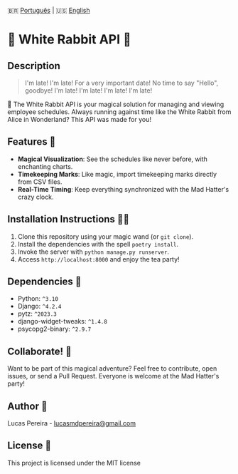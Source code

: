 🇧🇷 [Português](./README.md) | 🇺🇸 [English](./README.en.md)

# 🐇 White Rabbit API 🐇

## Description
>I'm late! I'm late! For a very important date! No time to say "Hello", goodbye! I'm late! I'm late! I'm late! I'm late!

🎩 The White Rabbit API is your magical solution for managing and viewing employee schedules. Always running against time like the White Rabbit from Alice in Wonderland? This API was made for you!

## Features 🎉
- **Magical Visualization**: See the schedules like never before, with enchanting charts.
- **Timekeeping Marks**: Like magic, import timekeeping marks directly from CSV files.
- **Real-Time Timing**: Keep everything synchronized with the Mad Hatter's crazy clock.

## Installation Instructions 🧙‍♂️
1. Clone this repository using your magic wand (or `git clone`).
2. Install the dependencies with the spell `poetry install`.
3. Invoke the server with `python manage.py runserver`.
4. Access `http://localhost:8000` and enjoy the tea party!

## Dependencies 🧪
- Python: `^3.10`
- Django: `^4.2.4`
- pytz: `^2023.3`
- django-widget-tweaks: `^1.4.8`
- psycopg2-binary: `^2.9.7`

## Collaborate! 🤝
Want to be part of this magical adventure? Feel free to contribute, open issues, or send a Pull Request. Everyone is welcome at the Mad Hatter's party!

## Author 🎩
Lucas Pereira - [lucasmdpereira@gmail.com](mailto:lucasmdpereira@gmail.com)

## License 📜
This project is licensed under the MIT license
